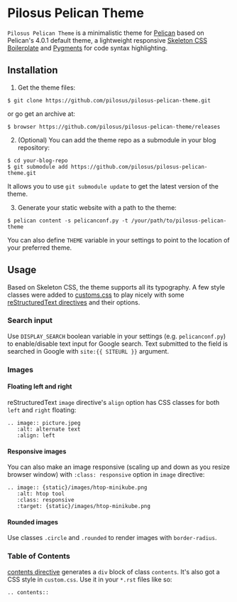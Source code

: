 # Pilosus Pelican Theme

`Pilosus Pelican Theme` is a minimalistic theme for
[Pelican](https://docs.getpelican.com/en/stable/) based on Pelican's 4.0.1 default theme, 
a lightweight responsive [Skeleton CSS Boilerplate](http://getskeleton.com/) and 
[Pygments](http://pygments.org/) for code syntax highlighting.


## Installation

1. Get the theme files:

```
$ git clone https://github.com/pilosus/pilosus-pelican-theme.git
```
or go get an archive at:

```
$ browser https://github.com/pilosus/pilosus-pelican-theme/releases
```
2. (Optional) You can add the theme repo as a submodule in your blog
   repository:

```
$ cd your-blog-repo
$ git submodule add https://github.com/pilosus/pilosus-pelican-theme.git
```

It allows you to use `git submodule update` to get the latest version
of the theme.


3. Generate your static website with a path to the theme:

```
$ pelican content -s pelicanconf.py -t /your/path/to/pilosus-pelican-theme
```
You can also define `THEME` variable in your settings to point to the
location of your preferred theme.


## Usage

Based on Skeleton CSS, the theme supports all its typography. A few style classes were added to
[customs.css](https://github.com/pilosus/pilosus-pelican-theme/blob/master/static/css/custom.css)
to play nicely with some [reStructuredText directives](http://docutils.sourceforge.net/docs/ref/rst/directives.html)
and their options.


### Search input

Use ``DISPLAY_SEARCH`` boolean variable in your settings
(e.g. ``pelicanconf.py``) to enable/disable text input for Google
search.  Text submitted to the field is searched in Google with
``site:{{ SITEURL }}`` argument.

### Images


#### Floating left and right

reStructuredText ``image`` directive's ``align`` option has CSS
classes for both ``left`` and ``right`` floating:

```
.. image:: picture.jpeg
   :alt: alternate text
   :align: left
```

#### Responsive images

You can also make an image responsive (scaling up and down as you
resize browser window) with ``:class: responsive`` option in ``image``
directive:

```
.. image:: {static}/images/htop-minikube.png
   :alt: htop tool
   :class: responsive
   :target: {static}/images/htop-minikube.png
```

#### Rounded images

Use classes ``.circle`` and ``.rounded`` to render images with
``border-radius``.


### Table of Contents

[contents directive](http://docutils.sourceforge.net/docs/ref/rst/directives.html#table-of-contents)
generates a ``div`` block of class ``contents``. It's also got a CSS
style in ``custom.css``. Use it in your ``*.rst`` files like so:

```
.. contents::
```
